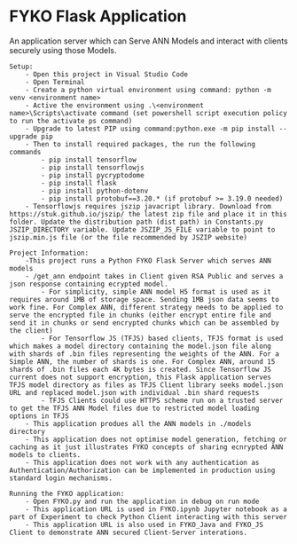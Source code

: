 # FYKO Flask Application
An application server which can Serve ANN Models and interact with clients securely using those Models.

    Setup:
        - Open this project in Visual Studio Code
        - Open Terminal
        - Create a python virtual environment using command: python -m  venv <environment name>
        - Active the environment using .\<environment name>\Scripts\activate command (set powershell script execution policy to run the activate ps command)
        - Upgrade to latest PIP using command:python.exe -m pip install --upgrade pip
        - Then to install required packages, the run the following commands
            - pip install tensorflow
            - pip install tensorflowjs
            - pip install pycryptodome
            - pip install flask
            - pip install python-dotenv
            - pip install protobuf==3.20.* (if protobuf >= 3.19.0 needed)
        - Tensorflowjs requires jszip javacript library. Download from https://stuk.github.io/jszip/ the latest zip file and place it in this folder. Update the distribution path (dist path) in Constants.py JSZIP_DIRECTORY variable. Update JSZIP_JS_FILE variable to point to jszip.min.js file (or the file recommended by JSZIP website)

    Project Information:
        -This project runs a Python FYKO Flask Server which serves ANN models
        - /get_ann endpoint takes in Client given RSA Public and serves a json response containing ecrypted model.
            - For simplicity, simple ANN model H5 format is used as it requires around 1MB of storage space. Sending 1MB json data seems to work fine. For Complex ANN, different strategy needs to be applied to serve the encrypted file in chunks (either encrypt entire file and send it in chunks or send encrypted chunks which can be assembled by the client)
            - For Tensorflow JS (TFJS) based clients, TFJS format is used which makes a model directory containing the model.json file along with shards of .bin files representing the weights of the ANN. For a Simple ANN, the number of shards is one. For Complex ANN, around 15 shards of .bin files each 4K bytes is created. Since Tensorflow JS current does not support encryption, this Flask application serves TFJS model directory as files as TFJS Client library seeks model.json URL and replaced model.json with individual .bin shard requests
            - TFJS Clients could use HTTPS scheme run on a trusted server to get the TFJS ANN Model files due to restricted model loading options in TFJS
        - This application produes all the ANN models in ./models directory
        - This application does not optimise model generation, fetching or caching as it just illustrates FYKO concepts of sharing ecnrypted ANN models to clients.
        - This application does not work with any authentication as Authentication/Authorization can be implemented in production using standard login mechanisms.

    Running the FYKO application:
        - Open FYKO.py and run the application in debug on run mode
        - This application URL is used in FYKO.ipynb Jupyter notebook as a part of Experiment to check Python Client interacting with this server
        - This application URL is also used in FYKO_Java and FYKO_JS Client to demonstrate ANN secured Client-Server interations.

